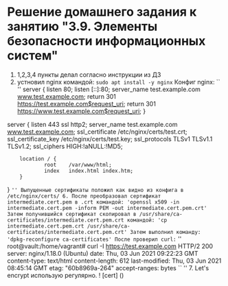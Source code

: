 # Решение домашнего задания к занятию "3.9. Элементы безопасности информационных систем"
1. 1,2,3,4 пункты делал согласно инструкции из ДЗ
5. устновил nginx командой:
`sudo apt install -y nginx`
Конфиг nginx:
`` ''
server {
        listen          80;
        listen          [::]:80;
        server_name     test.example.com www.test.example.com;
        return 301      https://test.example.com$request_uri;
        return 301      https://www.test.example.com$request_uri;
}

server {
        listen              443 ssl http2;
        server_name         test.example.com www.test.example.com;
        ssl_certificate     /etc/nginx/certs/test.crt;
        ssl_certificate_key /etc/nginx/certs/test.key;
        ssl_protocols       TLSv1 TLSv1.1 TLSv1.2;
        ssl_ciphers         HIGH:!aNULL:!MD5;

        location / {
                root    /var/www/html;
                index   index.html index.htm;
        }
}
`` ''
Выпущенные сертификаты положил как видно из конфига в /etc/nginx/certs/
6. После преобразовал сертификат intermediate.cert.pem в .crt командой:
'openssl x509 -in intermediate.cert.pem -inform PEM -out intermediate.cert.pem.crt'
Затем получившийся сертификат скопировал в /usr/share/ca-certificates/intermediate.cert.pem.crt командой:
'cp intermediate.cert.pem.crt /usr/share/ca-certificates/intermediate.cert.pem.crt'
Затем выполнил команду: 
'dpkg-reconfigure ca-certificates'
После проверил curl:
`` ''
root@vault:/home/vagrant# curl -I https://test.example.com
HTTP/2 200 
server: nginx/1.18.0 (Ubuntu)
date: Thu, 03 Jun 2021 09:22:23 GMT
content-type: text/html
content-length: 612
last-modified: Thu, 03 Jun 2021 08:45:14 GMT
etag: "60b8969a-264"
accept-ranges: bytes
`` ''
7. Let's encrypt использую регулярно.
! [сеrt]
()
